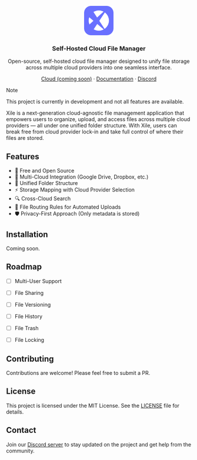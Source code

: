 <p align="center">
  <a href="https://github.com/mxvsh/xile">
    <img src="./xile.svg" width="80px" alt="Xile logo" />
  </a>
</p>

<h3 align="center">
  Self-Hosted Cloud File Manager
</h3>
<p align="center">
Open-source, self-hosted cloud file manager designed to unify file storage across multiple cloud providers into one seamless interface.
</p>

<p align="center"><a href="#">Cloud (coming soon)</a> · <a href="#">Documentation</a> · <a href="https://discord.gg/3kUSy2d">Discord</a></p>

> [!NOTE]
> This project is currently in development and not all features are available.



Xile is a next-generation cloud-agnostic file management application that empowers users to organize, upload, and access files across multiple cloud providers — all under one unified folder structure. With Xile, users can break free from cloud provider lock-in and take full control of where their files are stored.

## Features
- 💪 Free and Open Source
- 🔗 Multi-Cloud Integration (Google Drive, Dropbox, etc.)
- 📂 Unified Folder Structure
- ⚡ Storage Mapping with Cloud Provider Selection
- 🔍 Cross-Cloud Search
- 🔁 File Routing Rules for Automated Uploads
- 🛡️ Privacy-First Approach (Only metadata is stored)

## Installation

Coming soon.

## Roadmap
- [ ] Multi-User Support
- [ ] File Sharing
- [ ] File Versioning
- [ ] File History
- [ ] File Trash
- [ ] File Locking


## Contributing

Contributions are welcome! Please feel free to submit a PR.

## License

This project is licensed under the MIT License. See the [LICENSE](LICENSE) file for details.

## Contact

Join our [Discord server](https://discord.gg/3kUSy2d) to stay updated on the project and get help from the community.